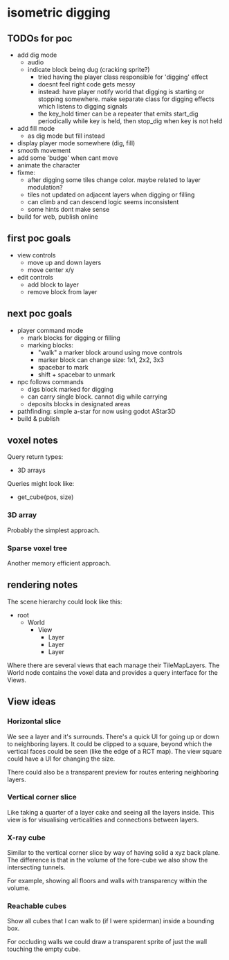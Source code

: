 # isometric digging

## TODOs for poc

- add dig mode
  - audio
  - indicate block being dug (cracking sprite?)
    - tried having the player class responsible for 'digging' effect
    - doesnt feel right code gets messy
    - instead: have player notify world that digging is starting or stopping somewhere. make separate class for digging effects which listens to digging signals
    - the key_hold timer can be a repeater that emits start_dig periodically while key is held, then stop_dig when key is not held
- add fill mode
  - as dig mode but fill instead
- display player mode somewhere (dig, fill)
- smooth movement
- add some 'budge' when cant move
- animate the character
- fixme:
  - after digging some tiles change color. maybe related to layer modulation?
  - tiles not updated on adjacent layers when digging or filling
  - can climb and can descend logic seems inconsistent
  - some hints dont make sense
- build for web, publish online

## first poc goals

- view controls
  - move up and down layers
  - move center x/y
- edit controls
  - add block to layer
  - remove block from layer

## next poc goals

- player command mode
  - mark blocks for digging or filling
  - marking blocks: 
    - "walk" a marker block around using move controls
    - marker block can change size: 1x1, 2x2, 3x3
    - spacebar to mark
    - shift + spacebar to unmark
- npc follows commands
  - digs block marked for digging
  - can carry single block. cannot dig while carrying
  - deposits blocks in designated areas
- pathfinding: simple a-star for now using godot AStar3D
- build & publish

## voxel notes

Query return types:

- 3D arrays

Queries might look like:

- get_cube(pos, size)

### 3D array

Probably the simplest approach.

### Sparse voxel tree

Another memory efficient approach.

## rendering notes

The scene hierarchy could look like this:

- root
  - World
    - View
      - Layer
      - Layer
      - Layer

Where there are several views that each manage their TileMapLayers. The World node contains the voxel data and provides a query interface for the Views.

## View ideas

### Horizontal slice

We see a layer and it's surrounds. There's a quick UI for going up or down to neighboring layers. It could be clipped to a square, beyond which the vertical faces could be seen (like the edge of a RCT map). The view square could have a UI for changing the size.

There could also be a transparent preview for routes entering neighboring layers.

### Vertical corner slice

Like taking a quarter of a layer cake and seeing all the layers inside. This view is for visualising verticalities and connections between layers.

### X-ray cube

Similar to the vertical corner slice by way of having solid a xyz back plane. The difference is that in the volume of the fore-cube we also show the intersecting tunnels.

For example, showing all floors and walls with transparency within the volume.

### Reachable cubes

Show all cubes that I can walk to (if I were spiderman) inside a bounding box.

For occluding walls we could draw a transparent sprite of just the wall touching the empty cube.
